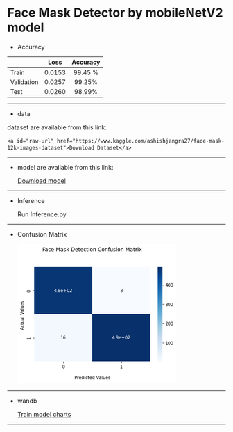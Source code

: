 
# Face Mask Detector by mobileNetV2 model

* Accuracy


|              | Loss  | Accuracy             |
| :----------- | :------: | :-------------: |
 Train         | 0.0153   | 99.45 %
 Validation    | 0.0257    | 99.25%
 Test          | 0.0260    | 98.99%
 
 ----------------------------------------------------------------------------------------------------------------
 * data

dataset are available from this link:

    <a id="raw-url" href="https://www.kaggle.com/ashishjangra27/face-mask-12k-images-dataset">Download Dataset</a>



 ----------------------------------------------------------------------------------------------------------------
 * model are available from this link:


     <a id="raw-url" href="https://drive.google.com/file/d/1-Z7njUJgVKscKybfBdl9cNTItAUn05OV/view?usp=sharing">Download model</a>
    
 -----------------------------------------------------------------------------------------------------------------
 * Inference
  
  
    Run Inference.py
 ------------------------------------------------------------------------------------------------------------------
 
  * Confusion Matrix

    <img src="confusion-mtx.png"/>
 -------------------------------------------------------------------------------------------------------------------
 * wandb
 
   <a id="raw-url" href="https://wandb.ai/fereshteh_ebadi/Face_Mask?workspace=user-fereshteh_ebadi">Train model charts</a>
   

 -------------------------------------------------------------------------------------------------------------------
